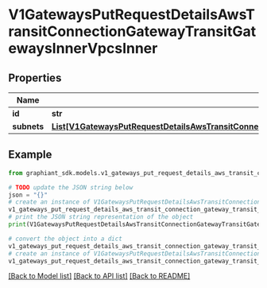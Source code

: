 # V1GatewaysPutRequestDetailsAwsTransitConnectionGatewayTransitGatewaysInnerVpcsInner


## Properties

Name | Type | Description | Notes
------------ | ------------- | ------------- | -------------
**id** | **str** |  | [optional] 
**subnets** | [**List[V1GatewaysPutRequestDetailsAwsTransitConnectionGatewayTransitGatewaysInnerVpcsInnerSubnetsInner]**](V1GatewaysPutRequestDetailsAwsTransitConnectionGatewayTransitGatewaysInnerVpcsInnerSubnetsInner.md) |  | [optional] 

## Example

```python
from graphiant_sdk.models.v1_gateways_put_request_details_aws_transit_connection_gateway_transit_gateways_inner_vpcs_inner import V1GatewaysPutRequestDetailsAwsTransitConnectionGatewayTransitGatewaysInnerVpcsInner

# TODO update the JSON string below
json = "{}"
# create an instance of V1GatewaysPutRequestDetailsAwsTransitConnectionGatewayTransitGatewaysInnerVpcsInner from a JSON string
v1_gateways_put_request_details_aws_transit_connection_gateway_transit_gateways_inner_vpcs_inner_instance = V1GatewaysPutRequestDetailsAwsTransitConnectionGatewayTransitGatewaysInnerVpcsInner.from_json(json)
# print the JSON string representation of the object
print(V1GatewaysPutRequestDetailsAwsTransitConnectionGatewayTransitGatewaysInnerVpcsInner.to_json())

# convert the object into a dict
v1_gateways_put_request_details_aws_transit_connection_gateway_transit_gateways_inner_vpcs_inner_dict = v1_gateways_put_request_details_aws_transit_connection_gateway_transit_gateways_inner_vpcs_inner_instance.to_dict()
# create an instance of V1GatewaysPutRequestDetailsAwsTransitConnectionGatewayTransitGatewaysInnerVpcsInner from a dict
v1_gateways_put_request_details_aws_transit_connection_gateway_transit_gateways_inner_vpcs_inner_from_dict = V1GatewaysPutRequestDetailsAwsTransitConnectionGatewayTransitGatewaysInnerVpcsInner.from_dict(v1_gateways_put_request_details_aws_transit_connection_gateway_transit_gateways_inner_vpcs_inner_dict)
```
[[Back to Model list]](../README.md#documentation-for-models) [[Back to API list]](../README.md#documentation-for-api-endpoints) [[Back to README]](../README.md)


